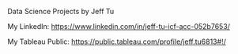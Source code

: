 Data Science Projects by Jeff Tu

My LinkedIn: https://www.linkedin.com/in/jeff-tu-icf-acc-052b7653/

My Tableau Public: https://public.tableau.com/profile/jeff.tu6813#!/
